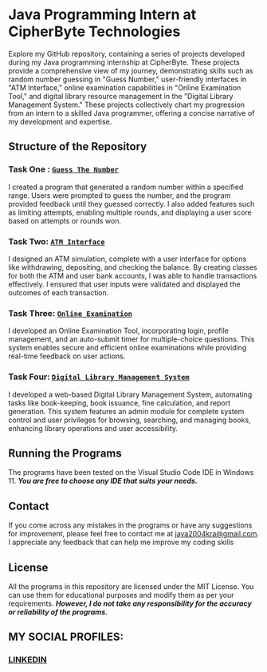 # Java Programming Intern at CipherByte Technologies
Explore my GitHub repository, containing a series of projects developed during my Java programming internship at CipherByte. These projects provide a comprehensive view of my journey, demonstrating skills such as random number guessing in "Guess Number," user-friendly interfaces in "ATM Interface," online examination capabilities in "Online Examination Tool," and digital library resource management in the "Digital Library Management System." These projects collectively chart my progression from an intern to a skilled Java programmer, offering a concise narrative of my development and expertise.

## Structure of the Repository
### Task One : [`Guess The Number`]()
I created a program that generated a random number within a specified range. Users were prompted to guess the number, and the program provided feedback until they guessed correctly. I also added features such as limiting attempts, enabling multiple rounds, and displaying a user score based on attempts or rounds won.

### Task Two: [`ATM Interface`]()
I designed an ATM simulation, complete with a user interface for options like withdrawing, depositing, and checking the balance. By creating classes for both the ATM and user bank accounts, I was able to handle transactions effectively. I ensured that user inputs were validated and displayed the outcomes of each transaction.

### Task Three: [`Online Examination`]()
I developed an Online Examination Tool, incorporating login, profile management, and an auto-submit timer for multiple-choice questions. This system enables secure and efficient online examinations while providing real-time feedback on user actions.

### Task Four: [`Digital Library Management System`]()
I developed a web-based Digital Library Management System, automating tasks like book-keeping, book issuance, fine calculation, and report generation. This system features an admin module for complete system control and user privileges for browsing, searching, and managing books, enhancing library operations and user accessibility.

## Running the Programs
The programs have been tested on the Visual Studio Code IDE in Windows 11.
***You are free to choose any IDE that suits your needs.***

## Contact
If you come across any mistakes in the programs or have any suggestions for improvement, please feel free to contact me at <jaya2004kra@gmail.com>. I appreciate any feedback that can help me improve my coding skills

## License
All the programs in this repository are licensed under the MIT License. You can use them for educational purposes and modify them as per your requirements. ***However, I do not take any responsibility for the accuracy or reliability of the programs.***

## MY SOCIAL PROFILES:
### [LINKEDIN](https://www.linkedin.com/in/jayashrek/)
